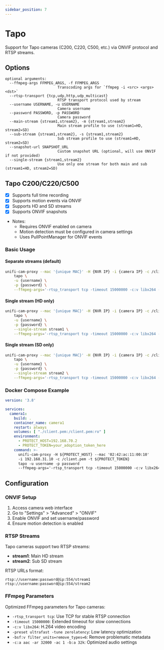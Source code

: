 ```yaml
---
sidebar_position: 7
---
```


# Tapo

Support for Tapo cameras (C200, C220, C500, etc.) via ONVIF protocol and RTSP streams.

## Options

```text
optional arguments:
  --ffmpeg-args FFMPEG_ARGS, -f FFMPEG_ARGS
                        Transcoding args for `ffmpeg -i <src> <args> <dst>`
  --rtsp-transport {tcp,udp,http,udp_multicast}
                        RTSP transport protocol used by stream
  --username USERNAME, -u USERNAME
                        Camera username
  --password PASSWORD, -p PASSWORD
                        Camera password
  --main-stream {stream1,stream2}, -m {stream1,stream2}
                        Main stream profile to use (stream1=HD, stream2=SD)
  --sub-stream {stream1,stream2}, -s {stream1,stream2}
                        Sub stream profile to use (stream1=HD, stream2=SD)
  --snapshot-url SNAPSHOT_URL
                        Custom snapshot URL (optional, will use ONVIF if not provided)
  --single-stream {stream1,stream2}
                        Use only one stream for both main and sub (stream1=HD, stream2=SD)
```

## Tapo C200/C220/C500

- [x] Supports full time recording
- [x] Supports motion events via ONVIF
- [x] Supports HD and SD streams
- [x] Supports ONVIF snapshots
- Notes:
  - Requires ONVIF enabled on camera
  - Motion detection must be configured in camera settings
  - Uses PullPointManager for ONVIF events

### Basic Usage

#### Separate streams (default)
```sh
unifi-cam-proxy --mac '{unique MAC}' -H {NVR IP} -i {camera IP} -c /client.pem -t {Adoption token} \
    tapo \
    -u {username} \
    -p {password} \
    --ffmpeg-args='-rtsp_transport tcp -timeout 15000000 -c:v libx264 -preset ultrafast -tune zerolatency -pix_fmt yuv420p -profile:v baseline -level 4.0 -x264-params keyint=30:min-keyint=30:scenecut=0:nal-hrd=cbr -g 30 -sc_threshold 0 -b:v 3000k -maxrate 3000k -bufsize 6000k -bsf:v filter_units=remove_types=6 -c:a aac -ar 32000 -ac 1 -b:a 32k'
```

#### Single stream (HD only)
```sh
unifi-cam-proxy --mac '{unique MAC}' -H {NVR IP} -i {camera IP} -c /client.pem -t {Adoption token} \
    tapo \
    -u {username} \
    -p {password} \
    --single-stream stream1 \
    --ffmpeg-args='-rtsp_transport tcp -timeout 15000000 -c:v libx264 -preset ultrafast -tune zerolatency -pix_fmt yuv420p -profile:v baseline -level 4.0 -x264-params keyint=30:min-keyint=30:scenecut=0:nal-hrd=cbr -g 30 -sc_threshold 0 -b:v 3000k -maxrate 3000k -bufsize 6000k -bsf:v filter_units=remove_types=6 -c:a aac -ar 32000 -ac 1 -b:a 32k'
```

#### Single stream (SD only)
```sh
unifi-cam-proxy --mac '{unique MAC}' -H {NVR IP} -i {camera IP} -c /client.pem -t {Adoption token} \
    tapo \
    -u {username} \
    -p {password} \
    --single-stream stream2 \
    --ffmpeg-args='-rtsp_transport tcp -timeout 15000000 -c:v libx264 -preset ultrafast -tune zerolatency -pix_fmt yuv420p -profile:v baseline -level 4.0 -x264-params keyint=30:min-keyint=30:scenecut=0:nal-hrd=cbr -g 30 -sc_threshold 0 -b:v 3000k -maxrate 3000k -bufsize 6000k -bsf:v filter_units=remove_types=6 -c:a aac -ar 32000 -ac 1 -b:a 32k'
```

### Docker Compose Example

```yaml
version: '3.8'

services:
  camera1:
    build: .
    container_name: camera1
    restart: always
    volumes: [ "./client.pem:/client.pem:ro" ]
    environment:
      - PROTECT_HOST=192.168.70.2
      - PROTECT_TOKEN=your_adoption_token_here
    command: >-
      unifi-cam-proxy -H ${PROTECT_HOST} --mac '02:42:ac:11:00:10'
      -i 192.168.31.10 -c /client.pem -t ${PROTECT_TOKEN}
      tapo -u username -p password
      --ffmpeg-args='-rtsp_transport tcp -timeout 15000000 -c:v libx264 -preset ultrafast -tune zerolatency -pix_fmt yuv420p -profile:v baseline -level 4.0 -x264-params keyint=30:min-keyint=30:scenecut=0:nal-hrd=cbr -g 30 -sc_threshold 0 -b:v 3000k -maxrate 3000k -bufsize 6000k -bsf:v filter_units=remove_types=6 -c:a aac -ar 32000 -ac 1 -b:a 32k'
```

## Configuration

### ONVIF Setup

1. Access camera web interface
2. Go to "Settings" > "Advanced" > "ONVIF"
3. Enable ONVIF and set username/password
4. Ensure motion detection is enabled

### RTSP Streams

Tapo cameras support two RTSP streams:
- **stream1**: Main HD stream
- **stream2**: Sub SD stream

RTSP URLs format:
```
rtsp://username:password@ip:554/stream1
rtsp://username:password@ip:554/stream2
```

### FFmpeg Parameters

Optimized FFmpeg parameters for Tapo cameras:
- `-rtsp_transport tcp`: Use TCP for stable RTSP connection
- `-timeout 15000000`: Extended timeout for slow connections
- `-c:v libx264`: H.264 video encoding
- `-preset ultrafast -tune zerolatency`: Low latency optimization
- `-bsf:v filter_units=remove_types=6`: Remove problematic metadata
- `-c:a aac -ar 32000 -ac 1 -b:a 32k`: Optimized audio settings
